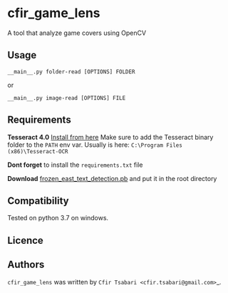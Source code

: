 cfir_game_lens
==============

A tool that analyze game covers using OpenCV

Usage
-----

`__main__.py folder-read [OPTIONS] FOLDER`

or 

`__main__.py image-read [OPTIONS] FILE`


Requirements
------------
**Tesseract 4.0** [Install from here](https://github.com/UB-Mannheim/tesseract/wiki)
Make sure to add the Tesseract binary folder to the `PATH` env var.
Usually is here: `C:\Program Files (x86)\Tesseract-OCR`

**Dont forget** to install the `requirements.txt` file

**Download** [frozen_east_text_detection.pb](https://github.com/UB-Mannheim/tesseract/wiki) and put it in the root directory

Compatibility
-------------
Tested on python 3.7 on windows.

Licence
-------

Authors
-------

`cfir_game_lens` was written by `Cfir Tsabari <cfir.tsabari@gmail.com>`_.
